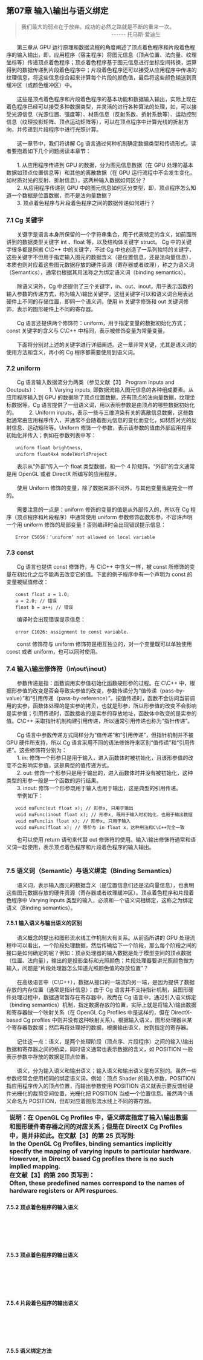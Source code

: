 ## 第07章  输入\输出与语义绑定

> 我们最大的弱点在于放弃。成功的必然之路就是不断的重来一次。<br>
　　　　　　　　　　　　　　　　　------ 托马斯·爱迪生

　　第三章从 GPU 运行原理和数据流程的角度阐述了顶点着色程序和片段着色程序的输入输出，即，应用程序（宿主程序）将图元信息（顶点位置、法向量、纹理坐标等）传递顶点着色程序；顶点着色程序基于图元信息进行坐标空间转换，运算得到的数据传递到片段着色程序中；片段着色程序还可以接受从应用程序中传递的纹理信息，将这些信息综合起来计算每个片段的颜色值，最后将这些颜色输送到真缓冲区（或颜色缓冲区）中。
<br><br>
　　这些是顶点着色程序和片段着色程序的基本功能和数据输入输出，实际上现在着色程序已经可以接受多种数据类型，并灵活的进行各种算法的处理，如，可以接受光源信息（光源位置、强度等）、材质信息（反射系数、折射系数等）、运动控制信息（纹理投影矩阵、顶点运动矩阵等），可以在顶点程序中计算光线的折射方向，并传递到片段程序中进行光照计算。
<br><br>
　　这一章节中，我们将讲解 Cg 语言通过何种机制确定数据类型和传递形式。读者要抱着如下几个问题阅读本章节：<br><br>
　　1. 从应用程序传递到 GPU 的数据，分为图元信息数据（在 GPU 处理的基本数据如顶点位置信息等）和其他的离散数据（在 GPU 运行流程中不会发生变化，如材质对光的反射、折射信息），这两种输入数据如何区分？<br>
　　2. 从应用程序传递到 GPU 中的图元信息如何区分类型，即，顶点程序怎么知道一个数据是位置数据，而不是法向量数据？<br>
　　3. 顶点着色程序与片段着色程序之间的数据传递如何进行？
<br>

### 7.1  Cg 关键字

　　关键字是语言本身所保留的一个字符串集合，用于代表特定的含义，如前面所讲到的数据类型关键字 int 、float 等，以及结构体关键字 struct。 Cg 中的关键字很多都是照搬 C\C++ 中的关键字，不过 Cg 中也创造了一系列独特的关键字，这些关键字不但用于指定输入图元的数据含义（是位置信息，还是法向量信息），本质也则对应着这些图元数据存放的硬件资源（寄存器或者纹理），称之为语义词（Semantics），通常也根据其用法称之为绑定语义词（binding semantics）。
<br><br>
　　除语义词外，Cg 中还提供了三个关键字，in、out、inout，用于表示函数的输入参数的传递方式，称为输入\输出关键字，这组关键字可以和语义词合用表达硬件上不同的存储位置，即同一个语义词，使用 in 关键字修饰和 out 关键词修饰，表示的图形硬件上不同的寄存器。
<br><br>
　　Cg 语言还提供两个修饰符：uniform，用于指定变量的数据初始化方式；const 关键字的含义与 C\C++ 中相同，表示被修饰变量为常量变量。
<br><br>
　　下面将分别对上述的关键字进行详细阐述。这一章非常关键，尤其是语义词的使用方法和含义，再小的 Cg 程序都需要使用到语义词。
  
### 7.2  uniform

　　Cg 语言输入数据流分为两类（参见文献【3】 Program Inputs and Ooutputs）：
　　1. Varying inputs, 即数据流输入图元信息的各种组成要素。从应用程序输入到 GPU 的数据除了顶点位置数据，还有顶点的法向量数据，纹理坐标数据等。Cg 语言提供了一组语义词，用以表明参数是由顶点的哪些数据初始化的。
　　2. Uniform inputs，表示一些与三维渲染有关的离散信息数据，这些数据通常由应用程序传入，并通常不会随着图元信息的变化而变化，如材质对光的反射信息、运动矩阵等。Uniform 修饰一个参数，表示该参数的值由外部应用程序初始化并传入；例如在参数列表中写：

 ```
　　uniform float brightness,
　　uniform float4x4 modelWorldProject
 ```
 　　表示从“外部”传入一个 float 类型数据，和一个 4 阶矩阵。“外部”的含义通常是用 OpenGL 或者 DirectX 所编写的应用程序。
<br><br>
 　　使用 Uniform 修饰的变量，除了数据来源不同外，与其他变量我是完全一样的。
<br><br>
 　　需要注意的一点是：uniform 修饰的变量的值是从外部传入的，所以在 Cg 程序（顶点程序和片段程序）中通常使用 uniform 参数修饰函数形参，不容许声明一个用 uniform 修饰的局部变量！否则编译时会出现错误提示信息：　

 ```
　　Error C5056：‘uniform’ not allowed on local variable
 ```
### 7.3  const

 　　Cg 语言也提供 const 修饰符，与 C\C++ 中含义一样，被 const 所修饰的变量在初始化之后不能再去改变它的值。下面的例子程序中有一个声明为 const 的变量被赋值修改：

 ```
　　const float a = 1.0;
　　a = 2.0; // 错误
　　float b = a++; // 错误
 ```
 　　编译时会出现错误提示信息：
 ```
　　error C1026: assignment to const variable.
 ```
 　　const 修饰符与 uniform 修饰符是相互独立的，对一个变量既可以单独使用 const 或者 uniform，也可以同时使用。

### 7.4  输入\输出修饰符（in\out\inout）

 　　参数传递是指：函数调用实参值初始化函数硬形参的过程。在 C\C++ 中，根据形参值的改变是否会导致实参值的改变，参数传递分为“值传递（pass-by-value）”和“引用传递（pass-by-reference）”。按值传递时，函数不会访问当前调用的实参，函数体处理的是实参的拷贝，也就是形参，所以形参值的改变不会影响是实参值；引用传递时，函数接收的是实参的存放地址，函数体中改变的是实参的值。C\C++ 采取指针机制构建引用传递，所以通常引用传递也称为“指针传递”。
<br><br>
 　　Cg 语言中参数传递方式同样分为“值传递”和“引用传递”，但指针机制并不被 GPU 硬件所支持，所以 Cg 语言采用不同的语法修饰符来区别“值传递”和“引用传递”。这些修饰符分别为：<br>
 　　1. in: 修饰一个形参只是用于输入，进入函数体时被初始化，且该形参值的改变不会影响实参值，这是典型的值传递方式。<br>
 　　2. out: 修饰一个形参只是用于输出的，进入函数体时并没有被初始化，这种类型的形参一般是一个函数的运行结果。<br>
 　　3. inout: 修饰一个形参既用于输入也用于输出，这是典型的引用传递。<br>
 　　举例如下：
 ```
　　void muFunc(out float x); // 形参x, 只用于输出
　　void muFunc(inout float x); // 形参x, 既用于输入时初始化，也用于输出数据
　　void muFunc(in float x); // 形参x, 只用于输入
　　void muFunc(float x); // 等价与 in float x，这种用法和C\C++完全一致
 ```
 　　也可以使用 return 语句来代替 out 修饰符的使用。输入\输出修饰符通常和语义词一起使用，表示顶点着色程序和片段着色程序的输入输出。
<br><br>
### 7.5  语义词（Semantic）与语义绑定（Binding Semantics）

 　　语义词，表示输入图元的数据含义（是位置信息们还是法向量信息），也表明这些图元数据存放的硬件资源（寄存器或者纹理缓冲区）。顶点着色程序和片段着色程序中 Varying inputs 类型的输入，必须和一个语义词相绑定，这称之为绑定语义（Binding semantics）。

#### 7.5.1  输入语义与输出语义的区别

 　　语义概念的提出和图形流水线工作机制大有关系。从前面所讲的 GPU 处理流程中可以看出，一个阶段处理数据，然后传输给下一个阶段，那么每个阶段之间的接口是如何确定的呢？例如：顶点处理器的输入数据是处于模型空间的顶点数据（位置、法向量），输出的是投影坐标和光照颜色；片段处理器要讲光照颜色做为输入，问题是“片段处理器怎么知道光照颜色值的存放位置”？
<br><br>
 　　在高级语言中（C\C++），数据从接口的一端流向另一端，是因为提供了数据存放的内存位置（通常是指针信息）；由于 Cg 语言并不支持指针机制，且图形硬件处理过程中，数据通常暂存在寄存器中，故而在 Cg 语言中，通过引入语义绑定（binding semantics）机制，指定数据存放的位置，实际上就是将输入\输出数据和寄存器做一个映射关系（在 OpenGL Cg Profiles 中是这样的，但在 DirectX-based Cg profiles 中则并没有这种映射关系）。根据输入语义，图形处理器从某个寄存器取数据；然后再将处理好的数据，根据输出语义，放到指定的寄存器。
<br><br>
　　记住这一点：语义，是两个处理阶段（顶点序、片段程序）之间的输入\输出数据和寄存器之间的桥梁，同时语义通常也表示数据的含义，如 POSITION 一般表示参数中存放的数据是顶点位置。
<br><br>
 　　语义，分为输入语义和输出语义；输入语义和输出语义是有区别的。虽然一些参数经常会使用相同的绑定语义词，例如：顶点 Shader 的输入参数，POSITION 指应用程序传入的顶点位置，而输出参数使用 POSITION 语义就表示要反馈给硬件光栅化的裁剪空间位置，光栅化把 POSITION 当成一个位置信息。虽然两个语义命名为 POSITION，但却对应着图形流水线上不同的寄存器。
<br>

| 说明：在 OpenGL Cg Profiles 中，语义绑定指定了输入\输出数据和图形硬件寄存器之间的对应关系；但是在 DirectX Cg Profiles 中，则并非如此。在文献【3】的第 25 页写到: <br>In the OpenGL Cg Profiles, binding semantics implicitly specify the mapping of varying inputs to particular hardware. Howerver, in DirectX based Cg profiles there is no such implied mapping.<br> 在文献【3】的第 260 页写到：<br>Often, these predefined names correspond to the names of hardware registers or API respurces. |
| :--- |

#### 7.5.2  顶点着色程序的输入语义
<br><br>
<br><br>
#### 7.5.3  顶点着色程序的输出语义
<br><br>
<br><br>
#### 7.5.4  片段着色程序的输出语义
<br><br>
<br><br>
#### 7.5.5  语义绑定方法
<br><br>
<br><br>
